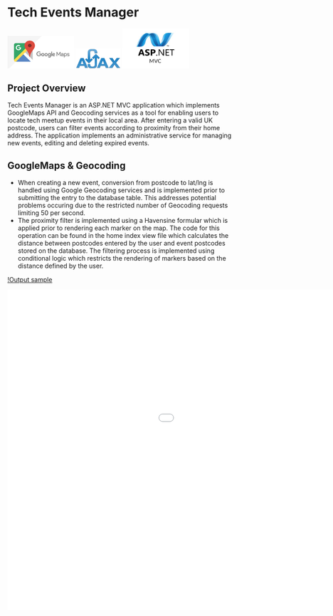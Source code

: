 # Tech Events Manager

<p float="left">
  <img src="platform_images/Google-maps-changes.jpg" width="150">
  <img src="platform_images/logo-AJAX.png" width="100">
  <img src="platform_images/asp-net-mvc-1-.jpg" width="150">
</p>
  
## Project Overview
Tech Events Manager is an ASP.NET MVC application which implements GoogleMaps API and Geocoding services as a tool for enabling users to locate tech meetup events in their local area. After entering a valid UK postcode, users can filter events according to proximity from their home address. The application implements an administrative service for managing new events, editing and deleting expired events.

## GoogleMaps & Geocoding
* When creating a new event, conversion from postcode to lat/lng is handled using Google Geocoding services and is implemented prior to submitting the entry to the database table. This addresses potential problems occuring due to the restricted number of Geocoding requests limiting 50 per second.
* The proximity filter is implemented using a Havensine formular which is applied prior to rendering each marker on the map. The code for this operation can be found in the home index view file which calculates the distance between postcodes entered by the user and event postcodes stored on the database. The filtering process is implemented using conditional logic which restricts the rendering of markers based on the distance defined by the user. 

[!Output sample](https://j.gifs.com/81NyVr.gif)
<iframe src='//gifs.com/embed/techevents-81NyVr' frameborder='0' scrolling='no' width='1280px' height='720px' style='webkit-backface-visibility: hidden;-webkit-transform: scale(1);'></iframe>
